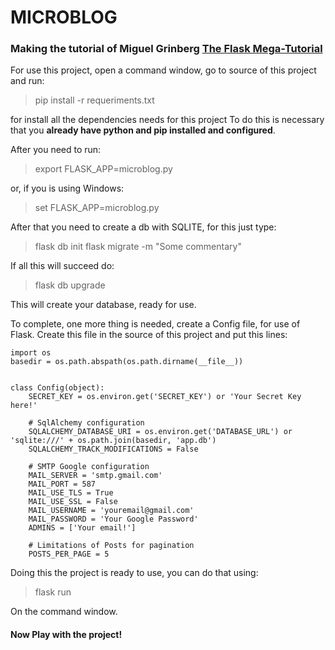 # MICROBLOG
### Making the tutorial of Miguel Grinberg [The Flask Mega-Tutorial](https://blog.miguelgrinberg.com/post/the-flask-mega-tutorial-part-i-hello-world)
For use this project, open a command window, go to source of this project and run:

> pip install -r requeriments.txt

for install all the dependencies needs for this project
To do this is necessary that you **already have python and pip installed and configured**.

After you need to run:

> export FLASK_APP=microblog.py

or, if you is using Windows:

> set FLASK_APP=microblog.py

After that you need to create a db with SQLITE, for this just type:

> flask db init
> flask migrate -m "Some commentary"

If all this will succeed do:

> flask db upgrade

This will create your database, ready for use.

To complete, one more thing is needed, create a Config file, for use of Flask.
Create this file in the source of this project and put this lines:

```
import os
basedir = os.path.abspath(os.path.dirname(__file__))


class Config(object):
    SECRET_KEY = os.environ.get('SECRET_KEY') or 'Your Secret Key here!'
    
    # SqlAlchemy configuration
    SQLALCHEMY_DATABASE_URI = os.environ.get('DATABASE_URL') or 'sqlite:///' + os.path.join(basedir, 'app.db')
    SQLALCHEMY_TRACK_MODIFICATIONS = False
    
    # SMTP Google configuration
    MAIL_SERVER = 'smtp.gmail.com'
    MAIL_PORT = 587
    MAIL_USE_TLS = True
    MAIL_USE_SSL = False
    MAIL_USERNAME = 'youremail@gmail.com'
    MAIL_PASSWORD = 'Your Google Password'
    ADMINS = ['Your email!']
    
    # Limitations of Posts for pagination
    POSTS_PER_PAGE = 5
```

Doing this the project is ready to use, you can do that using:

> flask run

On the command window. 

#### Now Play with the project!
